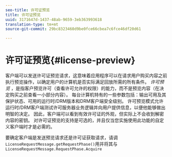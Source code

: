 ```yaml
---
seo-title: 许可证预览
title: 许可证预览
uuid: 3171647d-1437-48ab-9659-3eb363993618
translation-type: tm+mt
source-git-commit: 29bc8323460d9be0fce66cbea7c6fce46df20d61

---
```



# 许可证预览{#license-preview}

客户端可以发送许可证预览请求，这意味着应用程序可以在请求用户购买内容之前执行预览操作，以确定用户的计算机是否实际满足回放所需的所有条件。 *许可预览* ，是指客户预览许可（查看许可允许的权限）的能力，而不是预览内容（在决定购买之前查看一小部分内容）。 每台计算机特有的一些参数包括：输出可用及其保护状态、可用的运行时/DRM版本和DRM客户端安全级别。 许可预览模式允许运行时/DRM客户端测试许可服务器业务逻辑并向用户提供信息，以便他能够做出明智的决定。 因此，客户端可以看到有效许可证的外观，但实际上不会收到解密内容的密钥。 对许可证预览的支持是可选的，并且仅当您实施使用此功能的自定义客户端时才是必需的。

要确定客户端是发送预览请求还是许可证获取请求，请调 `LicenseRequestMessage.getRequestPhase()`用并将其与 `LicenseRequestMessage.RequestPhase.Acquire`
